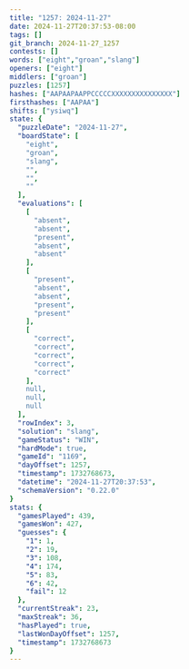 ```yaml
---
title: "1257: 2024-11-27"
date: 2024-11-27T20:37:53-08:00
tags: []
git_branch: 2024-11-27_1257
contests: []
words: ["eight","groan","slang"]
openers: ["eight"]
middlers: ["groan"]
puzzles: [1257]
hashes: ["AAPAAPAAPPCCCCCXXXXXXXXXXXXXXX"]
firsthashes: ["AAPAA"]
shifts: ["ysiwq"]
state: {
  "puzzleDate": "2024-11-27",
  "boardState": [
    "eight",
    "groan",
    "slang",
    "",
    "",
    ""
  ],
  "evaluations": [
    [
      "absent",
      "absent",
      "present",
      "absent",
      "absent"
    ],
    [
      "present",
      "absent",
      "absent",
      "present",
      "present"
    ],
    [
      "correct",
      "correct",
      "correct",
      "correct",
      "correct"
    ],
    null,
    null,
    null
  ],
  "rowIndex": 3,
  "solution": "slang",
  "gameStatus": "WIN",
  "hardMode": true,
  "gameId": "1169",
  "dayOffset": 1257,
  "timestamp": 1732768673,
  "datetime": "2024-11-27T20:37:53",
  "schemaVersion": "0.22.0"
}
stats: {
  "gamesPlayed": 439,
  "gamesWon": 427,
  "guesses": {
    "1": 1,
    "2": 19,
    "3": 108,
    "4": 174,
    "5": 83,
    "6": 42,
    "fail": 12
  },
  "currentStreak": 23,
  "maxStreak": 36,
  "hasPlayed": true,
  "lastWonDayOffset": 1257,
  "timestamp": 1732768673
}
---
```

<!-- more -->
